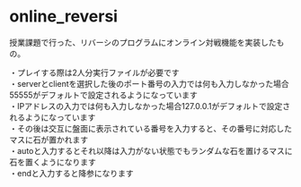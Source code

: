 # online_reversi
授業課題で行った、リバーシのプログラムにオンライン対戦機能を実装したもの。  


・プレイする際は2人分実行ファイルが必要です  
・serverとclientを選択した後のポート番号の入力では何も入力しなかった場合55555がデフォルトで設定されるようになっています  
・IPアドレスの入力では何も入力しなかった場合127.0.0.1がデフォルトで設定されるようになっています  
・その後は交互に盤面に表示されている番号を入力すると、その番号に対応したマスに石が置かれます  
・autoと入力するとそれ以降は入力がない状態でもランダムな石を置けるマスに石を置くようになります  
・endと入力すると降参になります  
